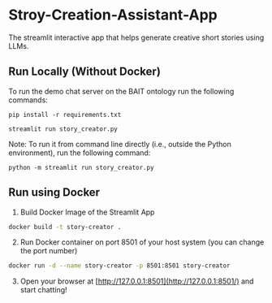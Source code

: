 # Stroy-Creation-Assistant-App
The streamlit interactive app that helps generate creative short stories using LLMs.

## Run Locally (Without Docker)

To run the demo chat server on the BAIT ontology run the following commands:

```
pip install -r requirements.txt
```

```
streamlit run story_creator.py
```

Note: To run it from command line directly (i.e., outside the Python environment), run the following command:
```
python -m streamlit run story_creator.py
```


## Run using Docker

1. Build Docker Image of the Streamlit App
```zsh
docker build -t story-creator .
```
2. Run Docker container on port 8501 of your host system (you can change the port number)
```zsh
docker run -d --name story-creator -p 8501:8501 story-creator

```
3. Open your browser at [http://127.0.0.1:8501](http://127.0.0.1:8501/) and start chatting!
